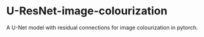 # U-ResNet-image-colourization
A U-Net model with residual connections for image colourization in pytorch. 
